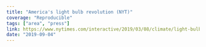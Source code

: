 ```yaml
---
title: "America's light bulb revolution (NYT)"
coverage: "Reproducible"
tags: ["area", "press"]
link: https://www.nytimes.com/interactive/2019/03/08/climate/light-bulb-efficiency.html?smid=nytcore-ios-share
date: "2019-09-04"
---
```

